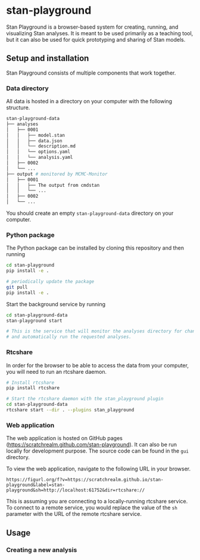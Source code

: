 # stan-playground

Stan Playground is a browser-based system for creating, running, and visualizing Stan analyses. It is meant to be used primarily as a teaching tool, but it can also be used for quick prototyping and sharing of Stan models.

## Setup and installation

Stan Playground consists of multiple components that work together.

### Data directory

All data is hosted in a directory on your computer with the following structure.

```bash
stan-playground-data
├── analyses
│   ├── 0001
│   │   ├── model.stan
│   │   ├── data.json
│   │   └── description.md
│   │   └── options.yaml
│   │   └── analysis.yaml
│   ├── 0002
│   └── ...
├── output # monitored by MCMC-Monitor
│   ├── 0001
│   │   ├── The output from cmdstan
│   │   └── ...
│   ├── 0002
│   └── ...
```
You should create an empty `stan-playground-data` directory on your computer.

### Python package

The Python package can be installed by cloning this repository and then running

```bash
cd stan-playground
pip install -e .

# periodically update the package
git pull
pip install -e .
```

Start the background service by running

```bash
cd stan-playground-data
stan-playground start

# This is the service that will monitor the analyses directory for changes
# and automatically run the requested analyses.
```

### Rtcshare

In order for the browser to be able to access the data from your computer, you will need to run an rtcshare daemon.

```bash
# Install rtcshare
pip install rtcshare
```

```bash
# Start the rtcshare daemon with the stan_playground plugin
cd stan-playground-data
rtcshare start --dir . --plugins stan_playground
```

### Web application

The web application is hosted on GitHub pages (https://scratchrealm.github.com/stan-playground). It can also be run locally for development purpose. The source code can be found in the `gui` directory.

To view the web application, navigate to the following URL in your browser.

```
https://figurl.org/f?v=https://scratchrealm.github.io/stan-playground&label=stan-playground&sh=http://localhost:61752&dir=rtcshare://
```

This is assuming you are connecting to a locally-running rtcshare service. To connect to a remote service, you would replace the value of the `sh` parameter with the URL of the remote rtcshare service.

## Usage

### Creating a new analysis

